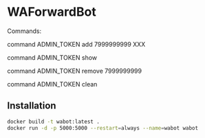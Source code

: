 # WAForwardBot
Commands:

command ADMIN_TOKEN add 7999999999 XXX

command ADMIN_TOKEN show

command ADMIN_TOKEN remove 7999999999

command ADMIN_TOKEN clean

## Installation

```bash
docker build -t wabot:latest .
docker run -d -p 5000:5000 --restart=always --name=wabot wabot
```
